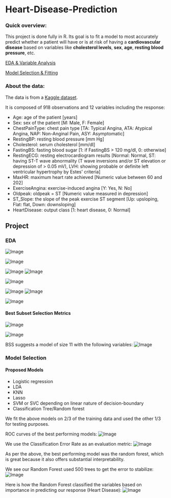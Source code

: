 # Heart-Disease-Prediction

### Quick overview:
This project is done fully in R. Its goal is to fit a model to most accurately predict whether a patient will have or is at risk of having a **cardiovascular disease** based on variables like **cholesterol levels**, **sex**, **age**, **resting blood pressure**, etc.

[EDA & Variable Analysis](https://github.com/ckelaid/Heart-Disease-Prediction/blob/main/Heart-Disease---Analysis-2.pdf)

[Model Selection & Fitting](https://github.com/ckelaid/Heart-Disease-Prediction/blob/main/Hear-Disease---Model-Fitting-2.pdf)

### About the data:
The data is from a [Kaggle dataset](https://www.kaggle.com/fedesoriano/heart-failure-prediction?select=heart.csv).

It is composed of 918 observations and 12 variables including the response:
- Age: age of the patient [years]
- Sex: sex of the patient [M: Male, F: Female]
- ChestPainType: chest pain type [TA: Typical Angina, ATA: Atypical Angina, NAP: Non-Anginal Pain, ASY: Asymptomatic]
- RestingBP: resting blood pressure [mm Hg]
- Cholesterol: serum cholesterol [mm/dl]
- FastingBS: fasting blood sugar [1: if FastingBS > 120 mg/dl, 0: otherwise]
- RestingECG: resting electrocardiogram results [Normal: Normal, ST: having ST-T wave abnormality (T wave inversions and/or ST elevation or depression of > 0.05 mV), LVH: showing probable or definite left ventricular hypertrophy by Estes' criteria]
- MaxHR: maximum heart rate achieved [Numeric value between 60 and 202]
- ExerciseAngina: exercise-induced angina [Y: Yes, N: No]
- Oldpeak: oldpeak = ST [Numeric value measured in depression]
- ST_Slope: the slope of the peak exercise ST segment [Up: upsloping, Flat: flat, Down: downsloping]
- HeartDisease: output class [1: heart disease, 0: Normal]

## Project

### EDA

![Image](sex_dist2.png)

![Image](output_sex_based.png)

![Image](resting_vs_chestPainType.png) ![Image](resting_vs_chestPainType2.png)

![Image](resting_vs_age.png) 

![Image](output_age_based.png) ![Image](age_vs_chestPainType_Sex.png) 

![Image](chestPainType_output_based.png)


#### Best Subset Selection Metrics

![Image](BSS_cp_bic_ajr2.png)

![Image](BSS_modeSize_CVerror.png)

BSS suggests a model of size 11 with the following variables:
![Image](BSS_11_var_model.png)



### Model Selection

#### Proposed Models
- Logistic regression
- LDA
- KNN
- Lasso
- SVM or SVC depending on linear nature of decision-boundary
- Classification Tree/Random forest

We fit the above models on 2/3 of the training data and used the other 1/3 for testing purposes.

ROC curves of the best performing models:
![Image](ROC.png)

We use the Classification Error Rate as an evaluation metric:
![Image](test_MSE.png)

As per the above, the best performing model was the random forest, which is great because it also offers substantial interpretability. 

We see our Random Forest used 500 trees to get the error to stabilize:
![Image](rndm_forest_numTrees.png)

Here is how the Random Forest classified the variables based on importance in predicting our response (Heart Disease):
![Image](rndm_forest_impVars.png)
